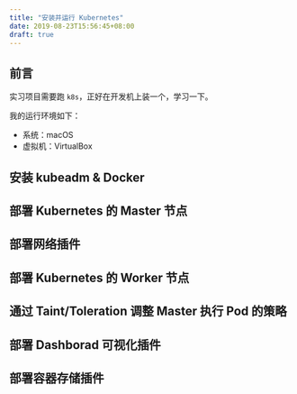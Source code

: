 ```yaml
---
title: "安装并运行 Kubernetes"
date: 2019-08-23T15:56:45+08:00
draft: true
---
```


## 前言

实习项目需要跑 `k8s`，正好在开发机上装一个，学习一下。

我的运行环境如下：

- 系统：macOS
- 虚拟机：VirtualBox

## 安装 kubeadm & Docker

## 部署 Kubernetes 的 Master 节点

## 部署网络插件

## 部署 Kubernetes 的 Worker 节点

## 通过 Taint/Toleration 调整 Master 执行 Pod 的策略

## 部署 Dashborad 可视化插件

## 部署容器存储插件


